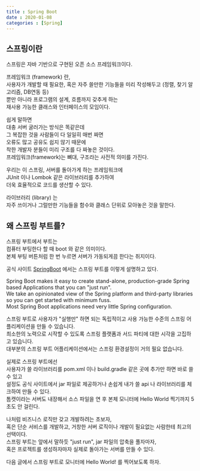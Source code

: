 ```yaml
---
title : Spring Boot 
date : 2020-01-08
categories : [Spring]
---
```


## 스프링이란

스프링은 자바 기반으로 구현된 오픈 소스 프레임워크이다.  

프레임워크 (framework) 란,  
사용자가 개발할 때 필요한, 혹은 자주 쓸만한 기능들을 미리 작성해두고 (정렬, 찾기 알고리즘, DB연동 등)  
뿐만 아니라 프로그램의 설계, 흐름까지 갖추게 하는  
재사용 가능한 클래스와 인터페이스의 모임이다.  

쉽게 말하면  
대충 서버 굴러가는 방식은 똑같은데  
그 복잡한 것을 사람들이 다 일일히 매번 짜면  
오류도 많고 공유도 쉽지 않기 때문에  
착한 개발자 분들이 미리 구조를 다 짜놓은 것이다.  
프레임워크(framework)는 뼈대, 구조라는 사전적 의미를 가진다.  

우리는 이 스프링, 서버를 돌아가게 하는 프레임워크에  
JUnit 이나 Lombok 같은 라이브러리를 추가하여  
더욱 효율적으로 코드를 생산할 수 있다.  

라이브러리 (library) 는  
자주 쓰이거나 그럴만한 기능들을 함수와 클래스 단위로 모아놓은 것을 말한다.  


## 왜 스프링 부트를?

스프링 부트에서 부트는  
컴퓨터 부팅한다 할 때 boot 와 같은 의미이다.  
본체 부팅 버튼처럼 한 번 누르면 서버가 가동되게끔 한다는 취지이다.  

공식 사이트 [SpringBoot](https://spring.io/projects/spring-boot) 에서는 스프링 부트를 이렇게 설명하고 있다.  

Spring Boot makes it easy to create stand-alone, production-grade Spring based Applications that you can "just run".  
We take an opinionated view of the Spring platform and third-party libraries so you can get started with minimum fuss.   
Most Spring Boot applications need very little Spring configuration.   

스프링 부트로 사용자가 "실행만" 하면 되는 독립적이고 사용 가능한 수준의 스프링 어플리케이션을 만들 수 있습니다.  
최소한의 노력으로 시작할 수 있도록 스프링 플랫폼과 서드 파티에 대한 시각을 고집하고 있습니다.  
대부분의 스프링 부트 어플리케이션에서는 스프링 환경설정이 거의 필요 없습니다.  

실제로 스프링 부트에선  
사용자가 쓸 라이브러리를 pom.xml 이나 build.gradle 같은 곳에 추가만 하면 바로 쓸 수 있고  
설정도 공식 사이트에서 jar 파일로 제공하거나 손쉽게 내가 쓸 api 나 라이브러리를 체크하여 만들 수 있다.  
톰캣이라는 서버도 내장해서 소스 파일을 연 후 본체 모니터에 Hello World 찍기까지 5초도 안 걸린다.  

나처럼 비즈니스 로직만 갖고 개발하려는 초보자,  
혹은 단순 서비스를 개발하고, 거창한 서버 로직이나 개발이 필요없는 사람한테 최고의 선택이다.    
스프링 부트는 앞에서 말하듯 "just run", jar 파일의 압축을 풀자마자,  
혹은 프로젝트를 생성하자마자 실제로 돌아가는 서버를 만들 수 있다.  

다음 글에서 스프링 부트로 모니터에 Hello World! 를 찍어보도록 하자.  
